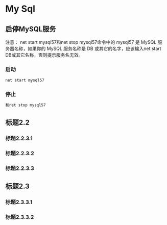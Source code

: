 # My Sql
## 启停MySQL服务
注意：
net start mysql57和net stop mysql57命令中的 mysql57 是 MySQL 服务器名称，如果你的 MySQL 服务名称是 DB 或其它的名字，应该输入net start DB或其它名称，否则提示服务名无效。
### 启动
```bash
net start mysql57
```
### 停止
```bash
和net stop mysql57
```
## 标题2.2
### 标题2.2.3.1
### 标题2.2.3.2
### 标题2.2.3.3
## 标题2.3
### 标题2.3.3.1
### 标题2.3.3.2